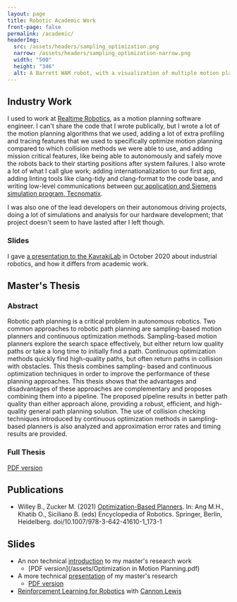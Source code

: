 ```yaml
---
layout: page
title: Robotic Academic Work
front-page: false
permalink: /academic/
headerImg:
  src: /assets/headers/sampling_optimization.png
  narrow: /assets/headers/sampling_optimization-narrow.png
  width: "500"
  height: "346"
  alt: A Barrett WAM robot, with a visualization of multiple motion plans 
---
```


## Industry Work

I used to work at [Realtime Robotics](https://rtr.ai), as a motion planning software engineer. I can't share the code that I wrote publically, but I wrote a lot of the motion planning algorithms that
we used, adding a lot of extra profiling and tracing features that we
used to specifically optimize motion planning compared to which
collision methods we were able to use, and adding mission critical features, like being able to autonomously and safely move the robots
back to their starting positions after system failures. I also wrote a lot of what I call glue work; adding internationalization to our first app, adding
linting tools like clang-tidy and clang-format to the code base,
and writing low-level communications between [our application and Siemens simulation program, Tecnomatix](https://rtr.ai/realtime-robotics-partners-with-siemens-to-accelerate-the-integration-of-industrial-robotic-workcells/).

I was also one of the lead developers on their autonomous driving
projects, doing a lot of simulations and analysis for our hardware development; that project doesn't seem to have lasted after I left though.

### Slides

I gave [a presentation to the KavrakiLab](https://docs.google.com/presentation/d/19v-eMb6Pk7f0vo7XQEfQAEXfgwAIqjqdB3vN82paENA/edit?usp=sharing) in October 2020 about
industrial robotics, and how it differs from academic work.

## Master's Thesis

### Abstract

Robotic path planning is a critical problem in autonomous robotics. Two common approaches to robotic path planning are sampling-based motion planners and
continuous optimization methods. Sampling-based motion planners explore the
search space effectively, but either return low quality paths or take a long time to initially find a path. Continuous optimization methods quickly find high-quality paths,
but often return paths in collision with obstacles. This thesis combines sampling-
based and continuous optimization techniques in order to improve the performance
of these planning approaches. This thesis shows that the advantages and disadvantages of these approaches are complementary and proposes combining them into
a pipeline. The proposed pipeline results in better path quality than either approach alone, providing a robust, efficient, and high-quality general path planning
solution. The use of collision checking techniques introduced by continuous optimization methods in sampling-based planners is also analyzed and approximation
error rates and timing results are provided.

### Full Thesis

[PDF version](/assets/willey-ms-thesis.pdf)

## Publications

* Willey B., Zucker M. (2021) [Optimization-Based Planners](https://doi.org/10.1007/978-3-642-41610-1_173-1). In: Ang M.H., Khatib O., Siciliano B. (eds) Encyclopedia of Robotics. Springer, Berlin, Heidelberg. doi/10.1007/978-3-642-41610-1_173-1

## Slides

* An non technical [introduction](/engi600talk) to my master's research work
  * [PDF version](/assets/Optimization in Motion Planning.pdf)
* A more technical [presentation](/comp600talk) of my master's research
  * [PDF version](/assets/comp600talk.pdf)
* [Reinforcement Learning for Robotics](/assets/summer_2017_reinforcement_learning_slides.pdf) with [Cannon Lewis](http://cannontwo.com)
